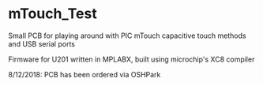 # mTouch_Test
Small PCB for playing around with PIC mTouch capacitive touch methods and USB serial ports

Firmware for U201 written in MPLABX, built using microchip's XC8 compiler

8/12/2018: PCB has been ordered via OSHPark